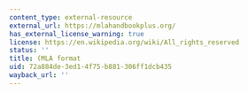 ```yaml
---
content_type: external-resource
external_url: https://mlahandbookplus.org/
has_external_license_warning: true
license: https://en.wikipedia.org/wiki/All_rights_reserved
status: ''
title: (MLA format
uid: 72a884de-3ed1-4f75-b881-306ff1dcb435
wayback_url: ''
---
```

